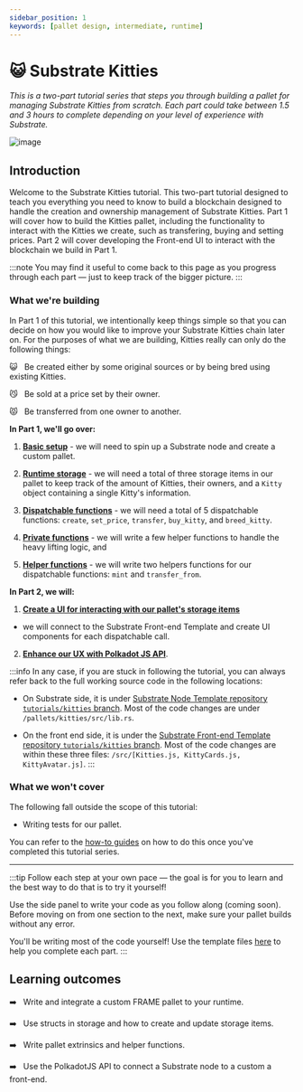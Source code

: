 ```yaml
---
sidebar_position: 1
keywords: [pallet design, intermediate, runtime]
---
```


# 😺 Substrate Kitties

_This is a two-part tutorial series that steps you through building a pallet for managing Substrate
Kitties from scratch. Each part could take between 1.5 and 3 hours to complete depending on your
level of experience with Substrate._

![image](./kitties-tutorial.png)

## Introduction

Welcome to the Substrate Kitties tutorial. This two-part tutorial designed to teach you everything
you need to know to build a blockchain designed to handle the creation and ownership management of
Substrate Kitties. Part 1 will cover how to build the Kitties pallet, including the functionality to
interact with the Kitties we create, such as transfering, buying and setting prices. Part 2 will
cover developing the Front-end UI to interact with the blockchain we build in Part 1.

:::note
You may find it useful to come back to this page as you progress through each part &mdash; just to
keep track of the bigger picture.
:::

### What we're building

In Part 1 of this tutorial, we intentionally keep things simple so that you can decide on how you
would like to improve your Substrate Kitties chain later on. For the purposes of what we are
building, Kitties really can only do the following things:

:smiley_cat: &nbsp; Be created either by some original sources or by being bred using existing Kitties.

:smirk_cat: &nbsp; Be sold at a price set by their owner.

:pouting_cat: &nbsp; Be transferred from one owner to another.

**In Part 1, we'll go over:**


1. [**Basic setup**](/docs/Tutorials/Kitties/Part%201/basic-setup) - we will need to spin up a
Substrate node and create a custom pallet.

2. [**Runtime storage**](/docs/Tutorials/Kitties/Part%201/basic-setup) - we will need a total of
three storage items in our pallet to keep track of the amount of Kitties, their owners, and a `Kitty`
object containing a single Kitty's information.

3. [**Dispatchable functions**](/docs/Tutorials/Kitties/Part%201/dispatchables-and-events) - we will
need a total of 5 dispatchable functions: `create`, `set_price`, `transfer`, `buy_kitty`, and
`breed_kitty`.

4. [**Private functions**](/docs/Tutorials/Kitties/Part%201/create-kitties) - we will write a few
helper functions to handle the heavy lifting logic, and

5. [**Helper functions**](/docs/Tutorials/Kitties/Part%201/interacting-functions) - we will write
two helpers functions for our dispatchable functions: `mint` and `transfer_from`.

**In Part 2, we will:**

1. [**Create a UI for interacting with our pallet's storage items**](/docs/Tutorials/Kitties/Part%202/kitties-frontend)
- we will connect to the Substrate Front-end Template and create UI components for each dispatchable call.

2. [**Enhance our UX with Polkadot JS API**](/docs/Tutorials/Kitties/Part%202/kitties-frontend). 

:::info
In any case, if you are stuck in following the tutorial, you can always refer back to the full
working source code in the following locations:

- On Substrate side, it is under [Substrate Node Template repository `tutorials/kitties` branch](https://github.com/substrate-developer-hub/substrate-node-template/tree/tutorials/kitties).
Most of the code changes are under `/pallets/kitties/src/lib.rs`.

- On the front end side, it is under the [Substrate Front-end Template repository `tutorials/kitties` branch](https://github.com/substrate-developer-hub/substrate-front-end-template/tree/tutorials/kitties).
Most of the code changes are within these three files:
`/src/[Kitties.js, KittyCards.js, KittyAvatar.js]`.
:::

### What we won't cover

The following fall outside the scope of this tutorial:

- Writing tests for our pallet.

You can refer to the [how-to guides](/docs/intro) on how to do this once you've completed this
tutorial series.

---

:::tip
Follow each step at your own pace &mdash; the goal is for you to learn and the best way to do that
is to try it yourself!

Use the side panel to write your code as you follow along (coming soon). Before moving on from one
section to the next, make sure your pallet builds without any error.

You'll be writing most of the code yourself! Use the template files [here](https://github.com/substrate-developer-hub/substrate-how-to-guides/tree/main/static/code/kitties-tutorial)
to help you complete each part.
:::

## Learning outcomes

:arrow_right: &nbsp; Write and integrate a custom FRAME pallet to your runtime.

:arrow_right: &nbsp; Use structs in storage and how to create and update storage items.

:arrow_right: &nbsp; Write pallet extrinsics and helper functions.

:arrow_right: &nbsp; Use the PolkadotJS API to connect a Substrate node to a custom a front-end.

<!-- ## Steps

### [1. Basic set-up](basic-setup)

- Create a pallet and integrate it to your runtime
- Include a simple storage items to keep track of all Kitties
- Build and check your pallet

### [2. Create unique Kitties and their storage items](create-kitties)

- Write a struct to store details about our Kitties
- Implement the Randomness trait to create unique Kitties
- Use `StorageValue` and `StorageMap` to create the remainingn of your pallet's storage items

### [3. Dispatchables and Events](extrinsics-and-events)
- Write a dispatchable that updates runtime storage using a helper function
- Write and use pallet Events

### [4. Interacting with your Kitties](interacting-functions)

- Write a dispatchable to set the price for a Kitty
- Create a transfer capabilities for a Kitty
- Write a dispatchable to buy a Kitty
- Write a dispatchable to breed two Kitties

### [5. Viewing Kitties in a UI](kitties-frontend)

- Connect your chain to the Substrate front-end template
- Use PolkadotJS API to customize the frontend
- Interact with your chain
 -->
